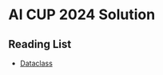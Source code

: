 # AI CUP 2024 Solution


## Reading List
- [Dataclass](https://www.maxlist.xyz/2022/04/30/python-dataclasses/)